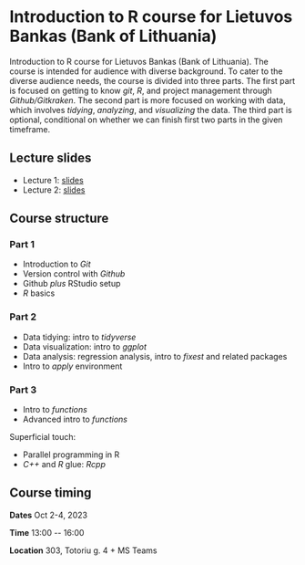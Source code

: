 # Introduction to R course for Lietuvos Bankas (Bank of Lithuania)


Introduction to R course for Lietuvos Bankas (Bank of Lithuania). The course is intended for audience with diverse background. To cater to the diverse audience needs, the course is divided  into three parts. The first part is focused on getting to know _git_, _R_, and project management through _Github/Gitkraken_. The second part is more focused on working with data, which involves _tidying_, _analyzing_, and _visualizing_ the data. The third part is optional, conditional on whether we can finish first two parts in the given timeframe.

## Lecture slides

- Lecture 1: [slides](https://github.com/swapnil1987/lb-introduction-to-r/blob/main/lectures/lecture1/lecture1.pdf)
- Lecture 2: [slides](https://github.com/swapnil1987/lb-introduction-to-r/blob/main/lectures/lecture2/lecture2.pdf)

## Course structure

### Part 1

- Introduction to _Git_
- Version control with _Github_
- Github _plus_ RStudio setup
- _R_ basics


### Part 2

- Data tidying: intro to _tidyverse_
- Data visualization: intro to _ggplot_
- Data analysis: regression analysis, intro to _fixest_ and related packages
- Intro to _apply_ environment

### Part 3 


- Intro to _functions_
- Advanced intro to _functions_

Superficial touch:
- Parallel programming in R
- _C++_ and _R_ glue: _Rcpp_ 

## Course timing

**Dates** Oct 2-4, 2023

**Time** 13:00 -- 16:00

**Location** 303, Totoriu g. 4 + MS Teams 





